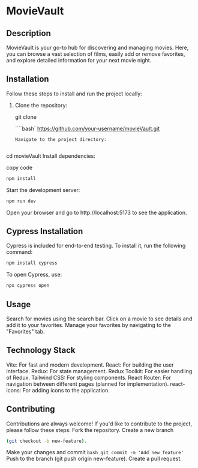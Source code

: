 # MovieVault

## Description

MovieVault is your go-to hub for discovering and managing movies. Here, you can browse a vast selection of films, easily add or remove favorites, and explore detailed information for your next movie night.

## Installation

Follow these steps to install and run the project locally:

1. Clone the repository:

   git clone

   ````bash`
   https://github.com/your-username/movieVault.git

   ```
   Navigate to the project directory:


   ```

cd movieVault
Install dependencies:

copy code

```bash
npm install
```

Start the development server:

```bash
npm run dev
```

Open your browser and go to http://localhost:5173 to see the application.

## Cypress Installation

Cypress is included for end-to-end testing. To install it, run the following command:

```bash
npm install cypress
```

To open Cypress, use:

```bash
npx cypress open
```

## Usage

Search for movies using the search bar.
Click on a movie to see details and add it to your favorites.
Manage your favorites by navigating to the "Favorites" tab.

## Technology Stack

Vite: For fast and modern development.
React: For building the user interface.
Redux: For state management.
Redux Toolkit: For easier handling of Redux.
Tailwind CSS: For styling components.
React Router: For navigation between different pages (planned for implementation).
react-icons: For adding icons to the application.

## Contributing

Contributions are always welcome! If you'd like to contribute to the project, please follow these steps:
Fork the repository.
Create a new branch

```bash
(git checkout -b new-feature).
```

Make your changes and commit
`bash
    git commit -m 'Add new feature'
    `
Push to the branch (git push origin new-feature).
Create a pull request.
